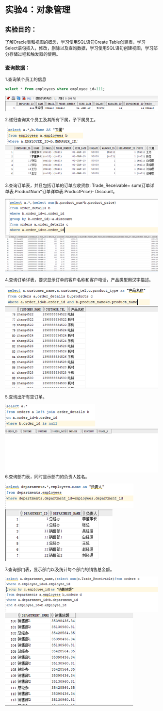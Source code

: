# 实验4：对象管理

## 实验目的：
了解Oracle表和视图的概念，学习使用SQL语句Create Table创建表，学习Select语句插入，修改，删除以及查询数据，学习使用SQL语句创建视图，学习部分存储过程和触发器的使用。


###  查询数据：
 1.查询某个员工的信息
  ```sql
select * from employees where employee_id=111;
```
  ![](./zj1.png)
    
  2.递归查询某个员工及其所有下属，子下属员工。
  
   ![](./zj2.png)
   ![](./zj3.png) 
   
  3.查询订单表，并且包括订单的订单应收货款: Trade_Receivable= sum(订单详单表.ProductNum*订单详单表.ProductPrice)- Discount。
  
  ![](./zj4.png)
  ![](./zj5.png)
  
  4.查询订单详表，要求显示订单的客户名称和客户电话，产品类型用汉字描述。
  
  ![](./zj6.png)
  ![](./zj7.png)
  
  5.查询出所有空订单。
  
  ![](./zj8.png)
  ![](./zj9.png)
  6.查询部门表，同时显示部门的负责人姓名。
  
  ![](./zj10.png)
  ![](./zj11.png)
  
  7.查询部门表，显示部门以及统计每个部门的销售总金额。
  
  ![](./zj12.png)
  ![](./zj13.png)
